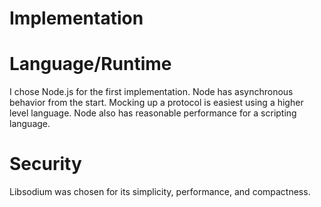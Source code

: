 
# Implementation

# Language/Runtime
I chose Node.js for the first implementation.
Node has asynchronous behavior from the start.
Mocking up a protocol is easiest using a higher level language.
Node also has reasonable performance for a scripting language.


# Security
Libsodium was chosen for its simplicity, performance, and compactness.


